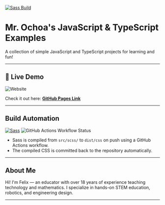 [![Sass Build](https://github.com/felixthecat8a/example/actions/workflows/build-sass.yml/badge.svg)](https://github.com/felixthecat8a/example/actions/workflows/build-sass.yml)

# **Mr. Ochoa's JavaScript & TypeScript Examples**  
A collection of simple JavaScript and TypeScript projects for learning and fun!

---

## **🚀 Live Demo**

![Website](https://img.shields.io/website?url=https%3A%2F%2Ffelixthecat8a.github.io%2Fexample%2F&style=for-the-badge&logo=githubpages&logoSize=auto)

Check it out here: **[GitHub Pages Link](https://felixthecat8a.github.io/example/)**

---

## Build Automation

[![Sass](https://img.shields.io/badge/styled_with-Sass-cc6699?logo=sass&logoColor=white&style=for-the-badge)](https://sass-lang.com/)
![GitHub Actions Workflow Status](https://img.shields.io/github/actions/workflow/status/felixthecat8a/example/build-sass.yml?style=for-the-badge&logo=github)

- Sass is compiled from `src/scss/` to `dist/css` on push using a GitHub Actions workflow.
- The compiled CSS is committed back to the repository automatically.

---

## About Me
Hi! I'm Felix — an educator with over 18 years of experience teaching technology and mathematics.
I specialize in hands-on STEM education, robotics, and engineering design.

---
